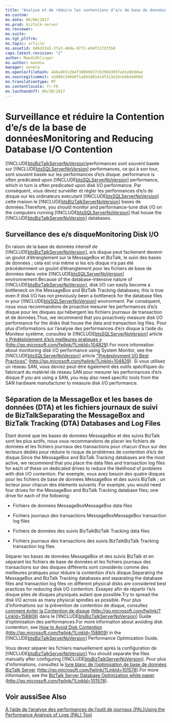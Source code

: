 ```yaml
---
title: "Analyse et de réduire les contentions d’e/s de base de données | Documents Microsoft"
ms.custom: 
ms.date: 06/08/2017
ms.prod: biztalk-server
ms.reviewer: 
ms.suite: 
ms.tgt_pltfrm: 
ms.topic: article
ms.assetid: bd6d3343-3fa3-469a-9772-e94f22fdf558
caps.latest.revision: "2"
author: MandiOhlinger
ms.author: mandia
manager: anneta
ms.openlocfilehash: 446a4b512b4f38869637cb3968305fad1e869dae
ms.sourcegitcommit: cb908c540d8f1a692d01dc8f313e16cb4b4e696d
ms.translationtype: MT
ms.contentlocale: fr-FR
ms.lasthandoff: 09/20/2017
---
```

# <a name="monitoring-and-reducing-database-io-contention"></a><span data-ttu-id="07dae-102">Surveillance et réduire la Contention d’e/s de la base de données</span><span class="sxs-lookup"><span data-stu-id="07dae-102">Monitoring and Reducing Database I/O Contention</span></span>
[!INCLUDE[btsBizTalkServerNoVersion](../includes/btsbiztalkservernoversion-md.md)]<span data-ttu-id="07dae-103">performances sont souvent basée sur [!INCLUDE[btsSQLServerNoVersion](../includes/btssqlservernoversion-md.md)] performances, ce qui à son tour, sont souvent basée sur les performances d’e/s disque.</span><span class="sxs-lookup"><span data-stu-id="07dae-103"> performance is often predicated upon [!INCLUDE[btsSQLServerNoVersion](../includes/btssqlservernoversion-md.md)] performance, which in turn is often predicated upon disk I/O performance.</span></span> <span data-ttu-id="07dae-104">Par conséquent, vous devez surveiller et régler les performances d’e/s de disque sur les ordinateurs exécutant [!INCLUDE[btsSQLServerNoVersion](../includes/btssqlservernoversion-md.md)] cette maison le [!INCLUDE[btsBizTalkServerNoVersion](../includes/btsbiztalkservernoversion-md.md)] bases de données.</span><span class="sxs-lookup"><span data-stu-id="07dae-104">Therefore, you should monitor and performance-tune disk I/O on the computers running [!INCLUDE[btsSQLServerNoVersion](../includes/btssqlservernoversion-md.md)] that house the [!INCLUDE[btsBizTalkServerNoVersion](../includes/btsbiztalkservernoversion-md.md)] databases.</span></span>  
  
## <a name="monitoring-disk-io"></a><span data-ttu-id="07dae-105">Surveillance des e/s disque</span><span class="sxs-lookup"><span data-stu-id="07dae-105">Monitoring Disk I/O</span></span>  
 <span data-ttu-id="07dae-106">En raison de la base de données intensif de [!INCLUDE[btsBizTalkServerNoVersion](../includes/btsbiztalkservernoversion-md.md)], e/s disque peut facilement devenir un goulot d’étranglement sur la MessageBox et BizTalk, le suivi des bases de données ; cela est vrai même si les e/s disque n’a pas été précédemment un goulot d’étranglement pour les fichiers de base de données dans votre [!INCLUDE[btsSQLServerNoVersion](../includes/btssqlservernoversion-md.md)] environnement.</span><span class="sxs-lookup"><span data-stu-id="07dae-106">Because of the database-intensive nature of [!INCLUDE[btsBizTalkServerNoVersion](../includes/btsbiztalkservernoversion-md.md)], disk I/O can easily become a bottleneck on the MessageBox and BizTalk Tracking databases; this is true even if disk I/O has not previously been a bottleneck for the database files in your [!INCLUDE[btsSQLServerNoVersion](../includes/btssqlservernoversion-md.md)] environment.</span></span> <span data-ttu-id="07dae-107">Par conséquent, nous vous recommandons de proactive mesurer les performances d’e/s disque pour les disques qui hébergent les fichiers journaux de transaction et de données.</span><span class="sxs-lookup"><span data-stu-id="07dae-107">Thus, we recommend that you proactively measure disk I/O performance for the disks that house the data and transaction log files.</span></span> <span data-ttu-id="07dae-108">Pour plus d’informations sur l’analyse des performances d’e/s disque à l’aide du Moniteur système, consultez le [!INCLUDE[btsSQLServerNoVersion](../includes/btssqlservernoversion-md.md)] article [« Prédéploiement d’e/s meilleures pratiques »](http://go.microsoft.com/fwlink/?LinkId=104829) (http://go.microsoft.com/fwlink/?LinkId=104829).</span><span class="sxs-lookup"><span data-stu-id="07dae-108">For more information about monitoring disk I/O performance using System Monitor, see the [!INCLUDE[btsSQLServerNoVersion](../includes/btssqlservernoversion-md.md)] article ["Predeployment I/O Best Practices"](http://go.microsoft.com/fwlink/?LinkId=104829) (http://go.microsoft.com/fwlink/?LinkId=104829).</span></span> <span data-ttu-id="07dae-109">Si vous utilisez un réseau SAN, vous devrez peut-être également des outils spécifiques du fabricant du matériel de réseau SAN pour mesurer les performances d’e/s disque.</span><span class="sxs-lookup"><span data-stu-id="07dae-109">If you are using a SAN, you may also need specific tools from the SAN hardware manufacturer to measure disk I/O performance.</span></span>  
  
## <a name="separating-the-messagebox-and-biztalk-tracking-dta-databases-and-log-files"></a><span data-ttu-id="07dae-110">Séparation de la MessageBox et les bases de données (DTA) et les fichiers journaux de suivi de BizTalk</span><span class="sxs-lookup"><span data-stu-id="07dae-110">Separating the MessageBox and BizTalk Tracking (DTA) Databases and Log Files</span></span>  
 <span data-ttu-id="07dae-111">Étant donné que les bases de données MessageBox et des suivis BizTalk sont les plus actifs, nous vous recommandons de placer les fichiers de données et les fichiers journaux des transactions pour chacun d’eux sur des lecteurs dédiés pour réduire le risque de problèmes de contention d’e/s de disque.</span><span class="sxs-lookup"><span data-stu-id="07dae-111">Since the MessageBox and BizTalk Tracking databases are the most active, we recommend that you place the data files and transaction log files for each of these on dedicated drives to reduce the likelihood of problems with disk I/O contention.</span></span> <span data-ttu-id="07dae-112">Par exemple, vous avez besoin des quatre disques pour les fichiers de base de données MessageBox et des suivis BizTalk ; un lecteur pour chacun des éléments suivants :</span><span class="sxs-lookup"><span data-stu-id="07dae-112">For example, you would need four drives for the MessageBox and BizTalk Tracking database files; one drive for each of the following:</span></span>  
  
-   <span data-ttu-id="07dae-113">Fichiers de données MessageBox</span><span class="sxs-lookup"><span data-stu-id="07dae-113">MessageBox data files</span></span>  
  
-   <span data-ttu-id="07dae-114">Fichiers journaux des transactions MessageBox</span><span class="sxs-lookup"><span data-stu-id="07dae-114">MessageBox transaction log files</span></span>  
  
-   <span data-ttu-id="07dae-115">Fichiers de données des suivis BizTalk</span><span class="sxs-lookup"><span data-stu-id="07dae-115">BizTalk Tracking data files</span></span>  
  
-   <span data-ttu-id="07dae-116">Fichiers journaux des transactions des suivis BizTalk</span><span class="sxs-lookup"><span data-stu-id="07dae-116">BizTalk Tracking transaction log files</span></span>  
  
 <span data-ttu-id="07dae-117">Séparer les bases de données MessageBox et des suivis BizTalk et en séparant les fichiers de base de données et les fichiers journaux des transactions sur des disques différents sont considérés comme des meilleures pratiques pour réduire la contention d’e/s disque.</span><span class="sxs-lookup"><span data-stu-id="07dae-117">Separating the MessageBox and BizTalk Tracking databases and separating the database files and transaction log files on different physical disks are considered best practices for reducing disk I/O contention.</span></span> <span data-ttu-id="07dae-118">Essayez afin de répartir l’e/s disque piles de disques physiques autant que possible.</span><span class="sxs-lookup"><span data-stu-id="07dae-118">Try to spread the disk I/O across as many physical spindles as possible.</span></span> <span data-ttu-id="07dae-119">Pour plus d’informations sur la prévention de contention de disque, consultez [comment éviter la Contention de disque](http://go.microsoft.com/fwlink/?LinkId=158809) (http://go.microsoft.com/fwlink/?LinkId=158809) dans le [!INCLUDE[btsBizTalkServerNoVersion](../includes/btsbiztalkservernoversion-md.md)] Guide d’optimisation des performances.</span><span class="sxs-lookup"><span data-stu-id="07dae-119">For more information about avoiding disk contention, see [How to Avoid Disk Contention](http://go.microsoft.com/fwlink/?LinkId=158809) (http://go.microsoft.com/fwlink/?LinkId=158809) in the [!INCLUDE[btsBizTalkServerNoVersion](../includes/btsbiztalkservernoversion-md.md)] Performance Optimization Guide.</span></span>  
  
 <span data-ttu-id="07dae-120">Vous devez séparer les fichiers manuellement après la configuration de [!INCLUDE[btsBizTalkServerNoVersion](../includes/btsbiztalkservernoversion-md.md)].</span><span class="sxs-lookup"><span data-stu-id="07dae-120">You should separate the files manually after configuring [!INCLUDE[btsBizTalkServerNoVersion](../includes/btsbiztalkservernoversion-md.md)].</span></span> <span data-ttu-id="07dae-121">Pour plus d’informations, consultez la [livre blanc de l’optimisation de base de données BizTalk Server](http://go.microsoft.com/fwlink/?LinkId=101578) (http://go.microsoft.com/fwlink/?LinkId=101578).</span><span class="sxs-lookup"><span data-stu-id="07dae-121">For more information, see the [BizTalk Server Database Optimization white paper](http://go.microsoft.com/fwlink/?LinkId=101578) (http://go.microsoft.com/fwlink/?LinkId=101578).</span></span>  
  
## <a name="see-also"></a><span data-ttu-id="07dae-122">Voir aussi</span><span class="sxs-lookup"><span data-stu-id="07dae-122">See Also</span></span>  
 [<span data-ttu-id="07dae-123">À l’aide de l’analyse des performances de l’outil de journaux (PAL)</span><span class="sxs-lookup"><span data-stu-id="07dae-123">Using the Performance Analysis of Logs (PAL) Tool</span></span>](../technical-guides/using-the-performance-analysis-of-logs-pal-tool.md)